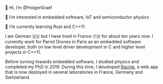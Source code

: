 👋 Hi, I’m @HolgerGraef

👀 I’m interested in embedded software, IoT and semiconductor physics

🌱 I’m currently learning Rust and C++11

I am German 🇩🇪 but I have lived in France 🇫🇷 for about ten years now. I currently work for Parrot Drones in Paris as
an embedded software developer, both on low level driver development in C and higher level projects in C++11.

Before turning towards embedded software, I studied physics and completed my PhD in 2019. During this time, I developed
[Racine](https://hgrf.github.io/racine/), a web app that is now deployed in several laboratories
in France, Germany and Switzerland.

